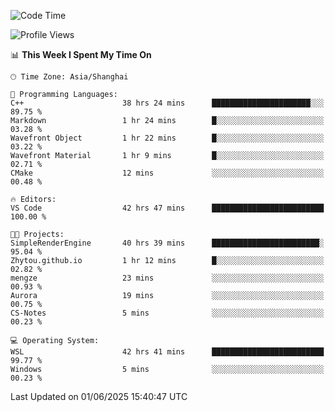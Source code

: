 <!--START_SECTION:waka-->
![Code Time](http://img.shields.io/badge/Code%20Time-2%2C955%20hrs%209%20mins-blue)

![Profile Views](http://img.shields.io/badge/Profile%20Views-0-blue)

📊 **This Week I Spent My Time On** 

```text
🕑︎ Time Zone: Asia/Shanghai

💬 Programming Languages: 
C++                      38 hrs 24 mins      ██████████████████████░░░   89.75 % 
Markdown                 1 hr 24 mins        █░░░░░░░░░░░░░░░░░░░░░░░░   03.28 % 
Wavefront Object         1 hr 22 mins        █░░░░░░░░░░░░░░░░░░░░░░░░   03.22 % 
Wavefront Material       1 hr 9 mins         █░░░░░░░░░░░░░░░░░░░░░░░░   02.71 % 
CMake                    12 mins             ░░░░░░░░░░░░░░░░░░░░░░░░░   00.48 % 

🔥 Editors: 
VS Code                  42 hrs 47 mins      █████████████████████████   100.00 % 

🐱‍💻 Projects: 
SimpleRenderEngine       40 hrs 39 mins      ████████████████████████░   95.04 % 
Zhytou.github.io         1 hr 12 mins        █░░░░░░░░░░░░░░░░░░░░░░░░   02.82 % 
mengze                   23 mins             ░░░░░░░░░░░░░░░░░░░░░░░░░   00.93 % 
Aurora                   19 mins             ░░░░░░░░░░░░░░░░░░░░░░░░░   00.75 % 
CS-Notes                 5 mins              ░░░░░░░░░░░░░░░░░░░░░░░░░   00.23 % 

💻 Operating System: 
WSL                      42 hrs 41 mins      █████████████████████████   99.77 % 
Windows                  5 mins              ░░░░░░░░░░░░░░░░░░░░░░░░░   00.23 % 
```


 Last Updated on 01/06/2025 15:40:47 UTC
<!--END_SECTION:waka-->